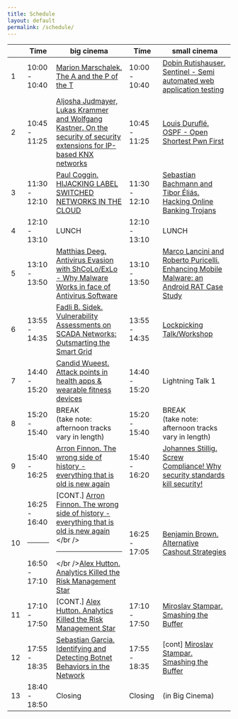 ```yaml
---
title: Schedule
layout: default
permalink: /schedule/
---
```


|   | Time          | big cinema                                                                                                                          | Time          | small cinema                                                                                           |
| - | ------------- | ----------------------------------------------------------------------------------------------------------------------------------- | ------------- | ------------------------------------------------------------------------------------------------------ |
|1  | 10:00 - 10:40 | [Marion Marschalek. The A and the P of the T](/talks/#5)                                                                            | 10:00 - 10:40 | [Dobin Rutishauser. Sentinel - Semi automated web application testing](/talks/#10)                     |
|2  | 10:45 - 11:25 | [Aljosha Judmayer, Lukas Krammer and Wolfgang Kastner. On the security of security extensions for IP-based KNX networks](/talks/#1) | 10:45 - 11:25 | [Louis Duruflé. OSPF - Open Shortest Pwn First](/talks/#9)                                             |
|3  | 11:30 - 12:10 | [Paul Coggin. HIJACKING LABEL SWITCHED NETWORKS IN THE CLOUD](/talks/#2)                                                            | 11:30 - 12:10 | [Sebastian Bachmann and Tibor Éliás. Hacking Online Banking Trojans](/talks/#6)                        |
|4  | 12:10 - 13:10 | LUNCH                                                                                                                               | 12:10 - 13:10 | LUNCH                                                                                                  |
|5  | 13:10 - 13:50 | [Matthias Deeg. Antivirus Evasion with ShCoLo/ExLo - Why Malware Works in face of Antivirus Software](/talks/#13)                   | 13:10 - 13:50 | [Marco Lancini and Roberto Puricelli. Enhancing Mobile Malware: an Android RAT Case Study](/talks/#16) |
|6  | 13:55 - 14:35 | [Fadli B. Sidek. Vulnerability Assessments on SCADA Networks: Outsmarting the Smart Grid](/talks/#4)                                | 13:55 - 14:35 | [Lockpicking Talk/Workshop](/talks/#18)                                                                |
|7  | 14:40 - 15:20 | [Candid Wueest. Attack points in health apps & wearable fitness devices](/talks/#8)                                                 | 14:40 - 15:20 | Lightning Talk 1                                                                                       |
|8  | 15:20 - 15:40 | BREAK<br />(take note: afternoon tracks vary in length)                                                                             | 15:20 - 15:40 | BREAK<br />(take note: afternoon tracks vary in length)                                                                                                  |
|9  | 15:40 - 16:25 | [Arron Finnon. The wrong side of history - everything that is old is new again](/talks/#7)                                          | 15:40 - 16:20 | [Johannes Stillig. Screw Compliance! Why security standards kill security!](/talks/#12)                |
|10 | 16:25 - 16:40<br /><br /><hr><br />16:50 - 17:10 | \[CONT.\] [Arron Finnon. The wrong side of history - everything that is old is new again](/talks/#7)<br /></br /><hr></br />[Alex Hutton. Analytics Killed the Risk Management Star](/talks/#15)                                 | 16:25 - 17:05 | [Benjamin Brown. Alternative Cashout Strategies](/talks/#14)                                           |
|11 | 17:10 - 17:50 | \[CONT.\] [Alex Hutton. Analytics Killed the Risk Management Star](/talks/#15)                                                                | 17:10 - 17:50 | [Miroslav Stampar. Smashing the Buffer](/talks/#11)                                                    |
|12 | 17:55 - 18:35 | [Sebastian Garcia. Identifying and Detecting Botnet Behaviors in the Network](/talks/#17)                                           | 17:55 - 18:35 | \[cont\] [Miroslav Stampar. Smashing the Buffer](/talks/#11)                                           |
|13 | 18:40 - 18:50 | Closing                                                                                                                             | Closing | (in Big Cinema)                                                                                              |
